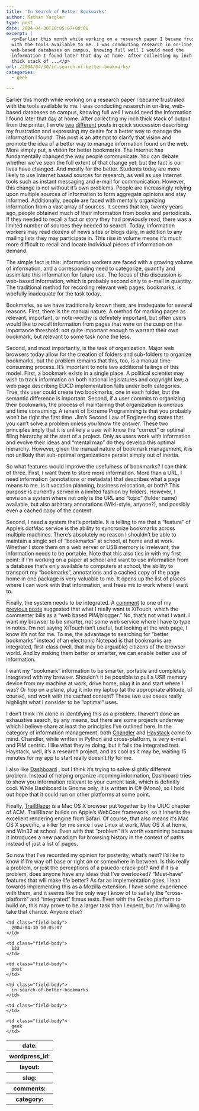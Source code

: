 ```yaml
---
title: 'In Search of Better Bookmarks'
author: Nathan Yergler
type: post
date: 2004-04-30T10:05:07+00:00
excerpt: |
  <p>Earlier this month while working on a research paper I became frustrated
  with the tools available to me. I was conducting research in on-line,
  web-based databases on campus, knowing full well I would need the
  information I found later that day at home. After collecting my inch
  thick stack of ...</p>
url: /2004/04/30/in-search-of-better-bookmarks/
categories:
  - geek

---
```

Earlier this month while working on a research paper I became frustrated with the tools available to me. I was conducting research in on-line, web-based databases on campus, knowing full well I would need the information I found later that day at home. After collecting my inch thick stack of output from the printer, I wrote [two][1]  [different][2]  posts in quick succession describing my frustration and expressing my desire for a better way to manage the information I found. This post is an attempt to clarify that vision and promote the idea of a better way to manage information found on the web. More simply put, a vision for better bookmarks. The Internet has fundamentally changed the way people communicate. You can debate whether we’ve seen the full extent of that change yet, but the fact is our lives have changed. And mostly for the better. Students today are more likely to use Internet based sources for research, as well as use Internet tools such as instant messaging and e-mail for communication. However, this change is not without it’s own problems. People are increasingly relying upon multiple sources of information to form aggregate opinions and stay informed. Additionally, people are faced with mentally organizing information from a vast array of sources. It seems that ten, twenty years ago, people obtained much of their information from books and periodicals. If they needed to recall a fact or story they had previously read, there was a limited number of sources they needed to search. Today, information workers may read dozens of news sites or blogs daily, in addition to any mailing lists they may participate in. This rise in volume means it’s much more difficult to recall and locate individual pieces of information on demand.

The simple fact is this: information workers are faced with a growing volume of information, and a corresponding need to categorize, quantify and assimilate this information for future use. The focus of this discussion is web-based information, which is probably second only to e-mail in quantity. The traditional method for recording relevant web pages, bookmarks, is woefully inadequate for the task today.

Bookmarks, as we have traditionally known them, are inadequate for several reasons. First, there is the manual nature. A method for marking pages as relevant, important, or note-worthy is definitely important, but often users would like to recall information from pages that were on the cusp on the importance threshold: not quite important enough to warrant their own bookmark, but relevant to some task none the less.

Second, and most importantly, is the task of organization. Major web browsers today allow for the creation of folders and sub-folders to organize bookmarks, but the problem remains that this, too, is a manual time-consuming process. It’s important to note two additional failings of this model. First, a bookmark exists in a single place. A political scientist may wish to track information on both national legislatures and copyright law; a web page describing <span class="caps">EUCD</span> implementation falls under both categories. True, this user could create two bookmarks, one in each folder, but the semantic difference is important. Second, if a user commits to organizing their bookmarks, the process of maintaining that organization is onerous and time consuming. A tenant of Extreme Programming is that you probably won’t be right the first time. Jim’s Second Law of Engineering states that you can’t solve a problem unless you know the answer. These two principles imply that it is unlikely a user will know the “correct” or optimal filing hierarchy at the start of a project. Only as users work with information and evolve their ideas and “mental map” do they develop this optimal hierarchy. However, given the manual nature of bookmark management, it is not unlikely that sub-optimal organizations persist simply out of inertia.

So what features would improve the usefulness of bookmarks? I can think of three. First, I want them to store more information. More than a <span class="caps">URL</span>, I need information (annotations or metadata) that describes what a page means to me. Is it vacation planning, business relocation, or both? This purpose is currently served in a limited fashion by folders. However, I envision a system where not only is the <span class="caps">URL</span> and “topic” (folder name) available, but also arbitrary annotations (Wiki-style, anyone?), and possibly even a cached copy of the content.

Second, I need a system that’s portable. It is telling to me that a “feature” of Apple’s dotMac service is the ability to syncronize bookmarks across multiple machines. There’s absolutely no reason I shouldn’t be able to maintain a single set of “bookmarks” at school, at home and at work. Whether I store them on a web server or <span class="caps">USB</span> memory is irrelevant; the information needs to be portable. Note that this also ties in with my first point: if I’m working on a paper at school and want to use information from a database that’s only available to computers at school, the ability to transport my “bookmarks”, annotations and a cached copy of the page home in one package is very valuable to me. It opens up the list of places where I can work with that information, and frees me to work where I want to.

Finally, the system needs to be integrated. A [comment][3]  to one of my [previous posts][2]  suggested that what I really want is XiTouch, which the commenter bills as a “web based <span class="caps">PIM</span>/blogger.” No, that’s not what I want. I want my browser to be smarter, not some web service where I have to type in notes. I’m not saying XiTouch isn’t useful, but looking at the web page, I know it’s not for me. To me, the advantage to searching for “better bookmarks” instead of an electronic Notepad is that bookmarks are integrated, first-class (well, that may be arguable) citizens of the browser world. And by making them better or smarter, we can enable better use of information.

I want my “bookmark” information to be smarter, portable and completely integrated with my browser. Shouldn’t it be possible to pull a <span class="caps">USB</span> memory device from my machine at work, drive home, plug it in and start where I was? Or hop on a plane, plug it into my laptop (at the appropriate altitude, of course), and work with the cached content? These two use cases really highlight what I consider to be “optimal” uses.

I don’t think I’m alone in identifying this as a problem. I haven’t done an exhaustive search, by any means, but there are some projects underway which I believe share at least the principles I’ve outlined here. In the category of information management, both [Chandler][4]  and [Haystack][5]  come to mind. Chandler, while written in Python and cross-platform, is very e-mail and <span class="caps">PIM</span> centric. I like what they’re doing, but it fails the integrated test. Haystack, well, it’s a research project, and as cool as it may be, waiting 15 minutes for my app to start really doesn’t fly for me.

I also like [Dashboard][6] , but I think it’s trying to solve slightly different problem. Instead of helping organize incoming information, Dashboard tries to show you information relevant to your current task, which is definitly cool. While Dashboard is Gnome only, it is written in C# (Mono), so I hold out hope that it could run on other platforms at some point.

Finally, [TrailBlazer][7]  is a Mac <span class="caps">OS</span> X browser put together by the <span class="caps">UIUC</span> chapter of <span class="caps">ACM</span>. TrailBlazer builds on Apple’s WebCore framework, so it inherits the excellent rendering engine from Safari. Of course, that also means it’s Mac <span class="caps">OS</span> X specific, a killer for me since I use Linux at work, Mac <span class="caps">OS</span> X at home, and Win32 at school. Even with that “problem” it’s worth examining because it introduces a new paradigm for browsing history in the context of paths instead of just a list of pages.

So now that I’ve recorded my opinion for posterity, what’s next? I’d like to know if I’m way off base or right on or somewhere in between. Is this really a problem, or just the perceptions of a psuedo-crack-pot? And if it is a problem, does anyone have any ideas that I’ve overlooked? “Must-have” features that will make life better? As far as implementation goes, I lean towards implementing this as a Mozilla extension. I have some experience with them, and it seems like the only way I know of to satisfy the “cross-platform” and “integrated” litmus tests. Even with the Gecko platform to build on, this may prove to be a larger task than I expect, but I’m willing to take that chance. Anyone else?

<table class="docutils field-list" frame="void" rules="none">
  <col class="field-name" /> <col class="field-body" /> <tr class="field">
    <th class="field-name">
      date:
    </th>

    <td class="field-body">
      2004-04-30 10:05:07
    </td>
  </tr>

  <tr class="field">
    <th class="field-name">
      wordpress_id:
    </th>

    <td class="field-body">
      122
    </td>
  </tr>

  <tr class="field">
    <th class="field-name">
      layout:
    </th>

    <td class="field-body">
      post
    </td>
  </tr>

  <tr class="field">
    <th class="field-name">
      slug:
    </th>

    <td class="field-body">
      in-search-of-better-bookmarks
    </td>
  </tr>

  <tr class="field">
    <th class="field-name">
      comments:
    </th>

    <td class="field-body">
    </td>
  </tr>

  <tr class="field">
    <th class="field-name">
      category:
    </th>

    <td class="field-body">
      geek
    </td>
  </tr>
</table>

 [1]: http://www.yergler.net/averages/archives/2004/04/12/blogging_is_hard
 [2]: http://www.yergler.net/averages/archives/2004/04/12/better_blogging_or_its_more_than_just_a_blog_virginia
 [3]: http://mt.yergler.net/mt-comments.cgi?entry_id=1181
 [4]: http://osafoundation.org
 [5]: http://haystack.lcs.mit.edu/
 [6]: http://www.nat.org/dashboard/
 [7]: http://www.acm.uiuc.edu/macwarriors/projects/trailblazer/